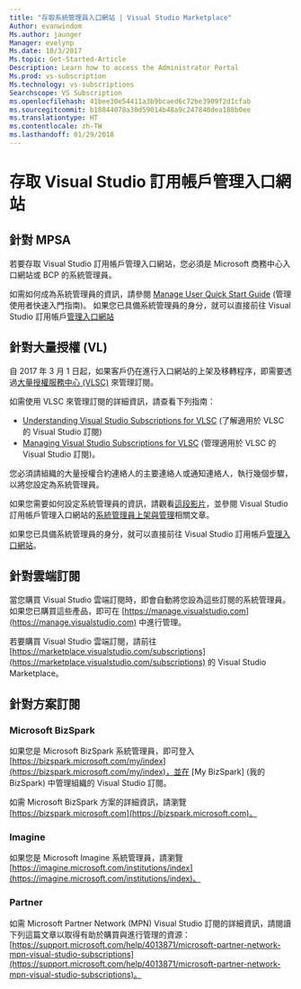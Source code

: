 ```yaml
---
title: "存取系統管理員入口網站 | Visual Studio Marketplace"
Author: evanwindom
Ms.author: jaunger
Manager: evelynp
Ms.date: 10/3/2017
Ms.topic: Get-Started-Article
Description: Learn how to access the Administrator Portal
Ms.prod: vs-subscription
Ms.technology: vs-subscriptions
Searchscope: VS Subscription
ms.openlocfilehash: 41bee30e54411a3b9bcaed6c72be3909f2d1cfab
ms.sourcegitcommit: b18844078a30d59014b48a9c247848dea188b0ee
ms.translationtype: HT
ms.contentlocale: zh-TW
ms.lasthandoff: 01/29/2018
---
```

# <a name="accessing-the-visual-studio-subscriptions-administrator-portal"></a>存取 Visual Studio 訂用帳戶管理入口網站
## <a name="for-mpsa"></a>針對 MPSA
若要存取 Visual Studio 訂用帳戶管理入口網站，您必須是 Microsoft 商務中心入口網站或 BCP 的系統管理員。 

如需如何成為系統管理員的資訊，請參閱 [Manage User Quick Start Guide](https://mvlc.blob.core.windows.net/en-us/MVLC_QS_Manage_Users.pdf) (管理使用者快速入門指南)。 如果您已具備系統管理員的身分，就可以直接前往 Visual Studio 訂用帳戶[管理入口網站](https://manage.visualstudio.com)

## <a name="for-volume-licensing-vl"></a>針對大量授權 (VL)
自 2017 年 3 月 1 日起，如果客戶仍在進行入口網站的上架及移轉程序，即需要透過[大量授權服務中心 (VLSC)](https://www.microsoft.com/Licensing/servicecenter/default.aspx) 來管理訂閱。 

如需使用 VLSC 來管理訂閱的詳細資訊，請查看下列指南：
- [Understanding Visual Studio Subscriptions for VLSC](https://www.visualstudio.com/wp-content/uploads/2016/11/Understanding-Visual-Studio-Subscriptions-Administration-Guide-for-VLSC.pdf) (了解適用於 VLSC 的 Visual Studio 訂閱)  
- [Managing Visual Studio Subscriptions for VLSC](https://www.visualstudio.com/wp-content/uploads/2016/11/Managing-Visual-Studio-Subscriptions-Administration-Guide-for-VLSC.pdf) (管理適用於 VLSC 的 Visual Studio 訂閱)。 

您必須請組織的大量授權合約連絡人的主要連絡人或通知連絡人，執行幾個步驟，以將您設定為系統管理員。 

如果您需要如何設定系統管理員的資訊，請觀看[這段影片](https://channel9.msdn.com/Series/Visual-Studio-Subscriptions-Administration/Onboarding-your-organization-to-the-new-Visual-Studio-Subscription-Administration-Portal-and-setting)，並參閱 Visual Studio 訂用帳戶管理入口網站的[系統管理員上架與管理](https://go.microsoft.com/fwlink/?linkid=839391)相關文章。 

如果您已具備系統管理員的身分，就可以直接前往 Visual Studio 訂用帳戶[管理入口網站](https://manage.visualstudio.com)。

## <a name="for-cloud-subscriptions"></a>針對雲端訂閱
當您購買 Visual Studio 雲端訂閱時，即會自動將您設為這些訂閱的系統管理員。  如果您已購買這些產品，即可在 [https://manage.visualstudio.com](https://manage.visualstudio.com) 中進行管理。

若要購買 Visual Studio 雲端訂閱，請前往 [https://marketplace.visualstudio.com/subscriptions](https://marketplace.visualstudio.com/subscriptions) 的 Visual Studio Marketplace。


## <a name="for-programs-subscriptions"></a>針對方案訂閱

### <a name="microsoft-bizspark"></a>Microsoft BizSpark
如果您是 Microsoft BizSpark 系統管理員，即可登入 [https://bizspark.microsoft.com/my/index](https://bizspark.microsoft.com/my/index)，並在 [My BizSpark] (我的 BizSpark) 中管理組織的 Visual Studio 訂閱。

如需 Microsoft BizSpark 方案的詳細資訊，請瀏覽 [https://bizspark.microsoft.com](https://bizspark.microsoft.com)。


### <a name="imagine"></a>Imagine
如果您是 Microsoft Imagine 系統管理員，請瀏覽 [https://imagine.microsoft.com/institutions/index](https://imagine.microsoft.com/institutions/index)。


### <a name="partner"></a>Partner
如需 Microsoft Partner Network (MPN) Visual Studio 訂閱的詳細資訊，請閱讀下列這篇文章以取得有助於購買與進行管理的資源：[https://support.microsoft.com/help/4013871/microsoft-partner-network-mpn-visual-studio-subscriptions](https://support.microsoft.com/help/4013871/microsoft-partner-network-mpn-visual-studio-subscriptions)。